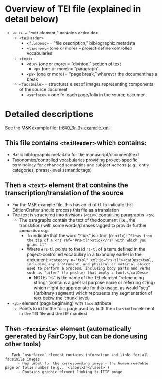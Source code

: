 # Overview of TEI file (explained in detail below)
- `<TEI>` = “root element,” contains entire doc
     - `<teiHeader>`
          - `<fileDesc>` = “file description,” bibliographic metadata
          - `<taxonomy>` (one or more) = project-define controlled vocabularies
     - `<text>`
          - `<div>` (one or more) = “division,” section of text
               - `<p>` (one or more) = “paragraph”
          - `<pb>` (one or more) = “page break,” wherever the document has a break
     - `<facsimile>` = structures a set of images representing components of the source document
          - `<surface>` = one for each page/folio in the source document

# Detailed descriptions
See the M&K example file: [fr640_3r-3v-example.xml](https://github.com/cu-mkp/editioncrafter-data/blob/main/texts/fr640_3r-3v-example.xml)

## This file contains `<teiHeader>` which contains:
- Basic bibliographic metadata for the manuscript/document/text
- Taxonomies/controlled vocabularies providing project-specific terminology for enhanced semantics and subject-access (e.g., entry categories, phrase-level semantic tags)

## Then a `<text>` element that contains the transcription/translation of the source
- For the M&K example file, this has an id of `tl` to indicate that EditionCrafter should process this file as a translation
- The text is structured into divisions (`<div>`) containing paragraphs (`<p>`)
     - The paragraphs contain the text of the document (i.e., the translation) with some words/phrases tagged to provide further semantics e.g.,
          - To indicate that the word “stick” is a tool (or `<tl>`): `“flows from the tip of a <rs ref="#rs-tl">stick</rs> with which you grind it”` 
          - Where `#rs-tl` points to the id `rs-tl` of a term defined in the project-controlled vocabulary in a taxonomy earlier in the document: `<category n="tool" xml:id="rs-tl"><catDesc>tool, including any instrument, and physical or material object used to perform a process, including body parts and verbs such as "piler" (to pestle) that imply a tool.</catDesc>`
               - NOTE: “rs” is the name of the TEI element “referencing string” (contains a general purpose name or referring string) which might be appropriate for this usage, as would “seg” ((arbitrary segment) which represents any segmentation of text below the ‘chunk’ level)
- `<pb>` element (page beginning) with `facs` attribute
     - Points to id for the folio page used by both the `<facsimile>` element in the TEI file and the IIIF manifest 
     
## Then `<facsimile>` element (automatically generated by FairCopy, but can be done using other tools)
     - Each `<surface>` element contains information and links for all facsimile images 
          - Has label for the corresponding image - the human-readable page or folio number (e.g., `<label>3r</label>`)
          - Contains graphic element linking to IIIF image
